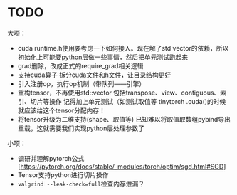 # TODO

大项：

- cuda runtime.h使用要考虑一下如何接入。现在解了std vector的依赖，所以初始化上可能要python层做一些事情，然后把单元测试跑起来
- grad删除，改成正式的require_grad相关逻辑
- 支持cuda算子
    拆分cuda文件和h文件，让目录结构更好
- 引入注册op，执行op机制（带队列——引擎）
- 重构tensor，不再使用std::vector
    包括transpose、view、contiguous、索引、切片等操作
    记得加上单元测试（如测试取值等
    tinytorch .cuda()的时候就应该给这个tensor分配内存！
- 将tensor升级为二维支持(shape、取值等)
    已知难以将取值取数组pybind导出重载，这就需要我们实现python层处理参数了

小项：

- 调研并理解pytorch公式 [https://pytorch.org/docs/stable/_modules/torch/optim/sgd.html#SGD]
- Tensor支持python进行切片操作
- `valgrind --leak-check=full`检查内存泄漏？
